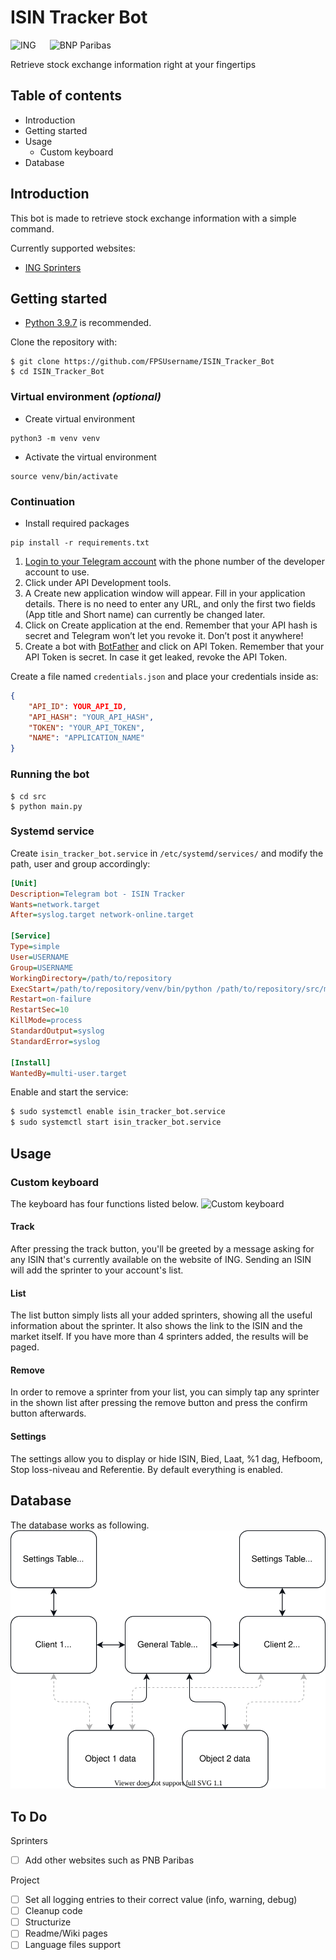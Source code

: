 # ISIN Tracker Bot

![ING](https://www.ingsprinters.nl/v23850/assets/img/logos/ing.svg) &emsp; ![BNP Paribas](https://www.bnpparibasmarkets.nl/img/brand/bnp-paribas.svg)

Retrieve stock exchange information right at your fingertips

## Table of contents
- Introduction
- Getting started
- Usage
  - Custom keyboard
- Database

## Introduction
This bot is made to retrieve stock exchange information with a simple command.

Currently supported websites:
- [ING Sprinters](https://www.ingsprinters.nl)

## Getting started
- [Python 3.9.7](https://www.python.org/getit/) is recommended.

Clone the repository with:

```shell
$ git clone https://github.com/FPSUsername/ISIN_Tracker_Bot
$ cd ISIN_Tracker_Bot
```

### Virtual environment *(optional)*
- Create virtual environment
```shell
python3 -m venv venv
```
- Activate the virtual environment
```shell
source venv/bin/activate
```

### Continuation
- Install required packages
```shell
pip install -r requirements.txt
```

1. [Login to your Telegram account](https://my.telegram.org/auth) with the phone number of the developer account to use.
2. Click under API Development tools.
3. A Create new application window will appear. Fill in your application details. There is no need to enter any URL, and only the first two fields (App title and Short name) can currently be changed later.
4. Click on Create application at the end. Remember that your API hash is secret and Telegram won’t let you revoke it. Don’t post it anywhere!
5. Create a bot with [BotFather](https://t.me/BotFather) and click on API Token. Remember that your API Token is secret. In case it get leaked, revoke the API Token.

Create a file named `credentials.json` and place your credentials inside as:

```json
{
    "API_ID": YOUR_API_ID,
    "API_HASH": "YOUR_API_HASH",
    "TOKEN": "YOUR_API_TOKEN",
    "NAME": "APPLICATION_NAME"
}
```

### Running the bot
```shell
$ cd src
$ python main.py
```

### Systemd service
Create `isin_tracker_bot.service` in `/etc/systemd/services/` and modify the path, user and group accordingly:
```ini
[Unit]
Description=Telegram bot - ISIN Tracker
Wants=network.target
After=syslog.target network-online.target

[Service]
Type=simple
User=USERNAME
Group=USERNAME
WorkingDirectory=/path/to/repository
ExecStart=/path/to/repository/venv/bin/python /path/to/repository/src/main.py
Restart=on-failure
RestartSec=10
KillMode=process
StandardOutput=syslog
StandardError=syslog

[Install]
WantedBy=multi-user.target
```
Enable and start the service:
```bash
$ sudo systemctl enable isin_tracker_bot.service
$ sudo systemctl start isin_tracker_bot.service
```

## Usage

### Custom keyboard
The keyboard has four functions listed below.
![Custom keyboard](https://i.imgur.com/F5Eb3P3.png)

#### Track
After pressing the track button, you'll be greeted by a message asking for any ISIN that's currently available on the website of ING.
Sending an ISIN will add the sprinter to your account's list.

#### List
The list button simply lists all your added sprinters, showing all the useful information about the sprinter.
It also shows the link to the ISIN and the market itself.
If you have more than 4 sprinters added, the results will be paged.

#### Remove
In order to remove a sprinter from your list, you can simply tap any sprinter in the shown list after pressing the remove button and press the confirm button afterwards.

#### Settings
The settings allow you to display or hide ISIN, Bied, Laat, %1 dag, Hefboom, Stop loss-niveau and Referentie.
By default everything is enabled.

## Database
The database works as following.
![Database](images/Database_Light.svg)

## To Do

Sprinters
- [ ] Add other websites such as PNB Paribas

Project
- [ ] Set all logging entries to their correct value (info, warning, debug)
- [ ] Cleanup code
- [ ] Structurize
- [ ] Readme/Wiki pages
- [ ] Language files support
